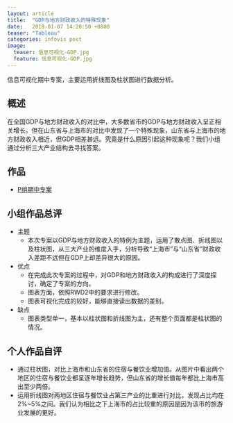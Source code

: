 ```yaml
---
layout: article
title:  "GDP与地方财政收入的特殊现象"
date:   2018-01-07 14:20:50 +0800
teaser: "Tableau"
categories: infovis post
image:
  teaser: 信息可视化-GDP.jpg
  feature: 信息可视化-GDP.jpg
---
```

信息可视化期中专案，主要运用折线图及柱状图进行数据分析。
## 概述
在全国GDP与地方财政收入的对比中，大多数省市的GDP与地方财政收入呈正相关增长。但在山东省与上海市的对比中发现了一个特殊现象，山东省与上海市的地方财政收入相近，但GDP相差甚远。究竟是什么原因引起这种现象呢？我们小组通过分析三大产业结构去寻找答案。
## 作品

- <a href="https://Yin926.github.io/infovis/mid/visualization.html" target="_blank">P组期中专案</a>

## 小组作品总评
- 主题
  - 本次专案以GDP与地方财政收入的特例为主题，运用了散点图、折线图以及柱状图，从三大产业的维度入手，分析导致“上海市”与“山东省”财政收入差距不远但在GDP上却差异很大的原因。
- 优点
  - 在完成此次专案的过程中，对GDP和地方财政收入的构成进行了深度探讨，确定了专案的方向。
  - 图表方面，依照RWD2中的要求进行修改。
  - 图表可视化完成的较好，能够直接读出数据的差别。
- 缺点
  - 图表类型单一，基本以柱状图和折线图为主，还有整个页面都是柱状图的情况。

## 个人作品自评

- 通过柱状图，对比上海市和山东省的住宿与餐饮业增加值。从图片中看出两个地区的住宿与餐饮业都呈逐年增长趋势，但山东省的增长值每年都比上海市高出至少两倍。
- 运用折线图对两地区住宿与餐饮业占第三产业的比重进行对比，发现占比均在2%~5%之间。我们认为相比之下上海市的占比较重的原因是因为该市的旅游业发展的更好。

